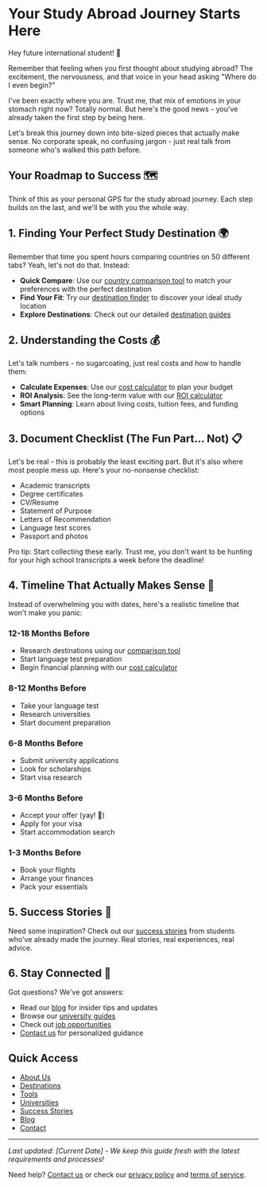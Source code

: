 # Your Study Abroad Journey Starts Here

Hey future international student! 👋

Remember that feeling when you first thought about studying abroad? The excitement, the nervousness, and that voice in your head asking "Where do I even begin?"

I've been exactly where you are. Trust me, that mix of emotions in your stomach right now? Totally normal. But here's the good news - you've already taken the first step by being here.

Let's break this journey down into bite-sized pieces that actually make sense. No corporate speak, no confusing jargon - just real talk from someone who's walked this path before.

## Your Roadmap to Success 🗺️

Think of this as your personal GPS for the study abroad journey. Each step builds on the last, and we'll be with you the whole way.

## 1. Finding Your Perfect Study Destination 🌍

Remember that time you spent hours comparing countries on 50 different tabs? Yeah, let's not do that. Instead:

- **Quick Compare**: Use our [country comparison tool](/tools/country-comparison) to match your preferences with the perfect destination
- **Find Your Fit**: Try our [destination finder](/tools/destination-finder) to discover your ideal study location
- **Explore Destinations**: Check out our detailed [destination guides](/destinations)

## 2. Understanding the Costs 💰

Let's talk numbers - no sugarcoating, just real costs and how to handle them:

- **Calculate Expenses**: Use our [cost calculator](/tools/cost-calculator) to plan your budget
- **ROI Analysis**: See the long-term value with our [ROI calculator](/tools/roi-calculator)
- **Smart Planning**: Learn about living costs, tuition fees, and funding options

## 3. Document Checklist (The Fun Part... Not) 📋

Let's be real - this is probably the least exciting part. But it's also where most people mess up. Here's your no-nonsense checklist:

- Academic transcripts
- Degree certificates
- CV/Resume
- Statement of Purpose
- Letters of Recommendation
- Language test scores
- Passport and photos

Pro tip: Start collecting these early. Trust me, you don't want to be hunting for your high school transcripts a week before the deadline!

## 4. Timeline That Actually Makes Sense 📅

Instead of overwhelming you with dates, here's a realistic timeline that won't make you panic:

### 12-18 Months Before
- Research destinations using our [comparison tool](/tools/country-comparison)
- Start language test preparation
- Begin financial planning with our [cost calculator](/tools/cost-calculator)

### 8-12 Months Before
- Take your language test
- Research universities
- Start document preparation

### 6-8 Months Before
- Submit university applications
- Look for scholarships
- Start visa research

### 3-6 Months Before
- Accept your offer (yay! 🎉)
- Apply for your visa
- Start accommodation search

### 1-3 Months Before
- Book your flights
- Arrange your finances
- Pack your essentials

## 5. Success Stories 🌟

Need some inspiration? Check out our [success stories](/success-stories) from students who've already made the journey. Real stories, real experiences, real advice.

## 6. Stay Connected 🤝

Got questions? We've got answers:
- Read our [blog](/blog) for insider tips and updates
- Browse our [university guides](/universities)
- Check out [job opportunities](/jobs)
- [Contact us](/contact) for personalized guidance

## Quick Access
- [About Us](/about)
- [Destinations](/destinations)
- [Tools](/tools)
- [Universities](/universities)
- [Success Stories](/success-stories)
- [Blog](/blog)
- [Contact](/contact)

---
*Last updated: [Current Date] - We keep this guide fresh with the latest requirements and processes!*

Need help? [Contact us](/contact) or check our [privacy policy](/privacy) and [terms of service](/terms). 